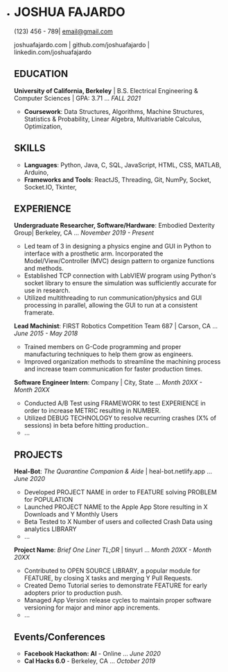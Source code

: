 * # JOSHUA FAJARDO

  (123) 456 - 789| email@gmail.com

  joshuafajardo.com | github.com/joshuafajardo | linkedin.com/joshuafajardo

  ## EDUCATION

  **University of California, Berkeley** | B.S. Electrical Engineering & Computer Sciences | GPA: 3.71 ... *FALL 2021*

  * **Coursework**: Data Structures, Algorithms, Machine Structures, Statistics & Probability, Linear Algebra, Multivariable Calculus, Optimization,

  ## SKILLS

  * **Languages**: Python, Java, C, SQL, JavaScript, HTML, CSS, MATLAB, Arduino,
  * **Frameworks and Tools**: ReactJS, Threading, Git, NumPy, Socket, Socket.IO, Tkinter,

  ## EXPERIENCE

  **Undergraduate Researcher, Software/Hardware**: Embodied Dexterity Group| Berkeley, CA ... *November 2019 - Present*

  * Led team of 3 in designing a physics engine and GUI in Python to interface with a prosthetic arm. Incorporated the Model/View/Controller (MVC) design pattern to organize functions and methods.
  * Established TCP connection with LabVIEW program using Python's socket library to ensure the simulation was sufficiently accurate for use in research.
  * Utilized multithreading to run communication/physics and GUI processing in parallel, allowing the GUI to run at a consistent framerate.

  **Lead Machinist**: FIRST Robotics Competition Team 687 | Carson, CA ... *June 2015 - May 2018*

  * Trained members on G-Code programming and proper manufacturing techniques to help them grow as engineers.
  * Improved organization methods to streamline the machining process and increase team communication for faster production times.

  **Software Engineer Intern**: Company | City, State ... *Month 20XX - Month 20XX*

  * Conducted A/B Test using FRAMEWORK to test EXPERIENCE in order to increase METRIC resulting in NUMBER. 
  * Utilized DEBUG TECHNOLOGY to resolve recurring crashes (X% of sessions) in beta before hitting production..
  * ...

  ## PROJECTS

  **Heal-Bot**: *The Quarantine Companion & Aide* | heal-bot.netlify.app ... *June 2020*

  * Developed PROJECT NAME in order to FEATURE solving PROBLEM for POPULATION
  * Launched PROJECT NAME to the Apple App Store resulting in X Downloads and Y Monthly Users
  * Beta Tested to X Number of users and collected Crash Data using analytics LIBRARY
  * ...

  **Project Name**: *Brief One Liner TL;DR* | tinyurl ... *Month 20XX - Month 20XX*

  * Contributed to OPEN SOURCE LIBRARY, a popular module for FEATURE, by closing X tasks and merging Y Pull Requests.
  * Created Demo Tutorial series to demonstrate FEATURE for early adopters prior to production push.
  * Managed App Version release cycles to maintain proper software versioning for major and minor app increments.
  * ...

  ## Events/Conferences

  * **Facebook Hackathon: AI** - Online ... *June 2020*
  * **Cal Hacks 6.0** - Berkeley, CA ... *October 2019*
